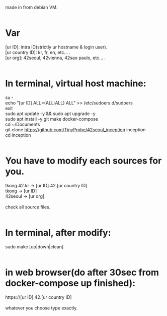 made in from debian VM.<br>
<br>
# Var
[ur ID]: intra ID(strictly ur hostname & login user).<br>
[ur country ID]: kr, fr, en, etc... .<br>
[ur org]: 42seoul, 42vienna, 42sao paulo, etc... .<br>
<br>
# In terminal, virtual host machine:<br>
su -<br>
echo "[ur ID] ALL=(ALL:ALL) ALL" >> /etc/sudoers.d/sudoers<br>
exit<br>
sudo apt update -y && sudo apt upgrade -y<br>
sudo apt install -y git make docker-compose<br>
cd ~/Documents<br>
git clone https://github.com/TinyProbe/42seoul_inception inception<br>
cd inception<br>
<br>
# You have to modify each sources for you.<br>
tkong.42.kr -> [ur ID].42.[ur country ID]<br>
tkong -> [ur ID]<br>
42seoul -> [ur org]<br>
<br>
check all source files.<br>
<br>
# In terminal, after modify:<br>
sudo make [up|down|clean]<br>
<br>
# in web browser(do after 30sec from docker-compose up finished):<br>
https://[ur ID].42.[ur country ID]<br>
<br>
whatever you choose type exactly.<br>

